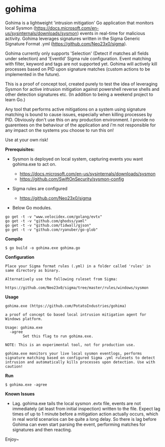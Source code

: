 # gohima 

Gohima is a lightweight 'intrusion mitigation' Go application that monitors local Sysmon (https://docs.microsoft.com/en-us/sysinternals/downloads/sysmon) events in real-time for malicious activity. Gohima leverages signatures written in the Sigma Generic Signature Format .yml (https://github.com/Neo23x0/sigma). 

Gohima currently only supports 'Selection' (Detect if matches all fields under selection) and 'EventId' Sigma rule configuration. Event matching with filter, keyword and tags are not supported yet. Gohima will actively kill processes based on PID upon signature matches (custom actions to be implemented in the future). 
 
This is a proof of concept tool, created purely to test the idea of leveraging Sysmon for active intrusion mitigation against powershell reverse shells and other detection signatures etc. (In addition to being a weekend project to learn Go.) 

Any tool that performs active mitigations on a system using signature matching is bound to cause issues, especially when killing processes by PID. Obviously don't use this on any production environment. I provide no guarentees on the behaviour of the application and i'm not responsible for any impact on the systems you choose to run this on! 

Use at your own risk!


**Prerequisites:**

- Sysmon is deployed on local system, capturing events you want gohima.exe to act on.
  - https://docs.microsoft.com/en-us/sysinternals/downloads/sysmon
  - https://github.com/SwiftOnSecurity/sysmon-config 

- Sigma rules are configured
  - https://github.com/Neo23x0/sigma

- Below Go modules.

```
go get -t -v "www.velocidex.com/golang/evtx"
go get -t -v "github.com/ghodss/yaml"
go get -t -v "github.com/tidwall/gjson"
go get -t -v "github.com/ryanuber/go-glob"
```

**Compile**
```
$ go build -o gohima.exe gohima.go
```

**Configuration**
```
Place your Sigma format rules (.yml) in a folder called 'rules' in same directory as binary.

Alternatively use the following ruleset from Sigma: 

https://github.com/Neo23x0/sigma/tree/master/rules/windows/sysmon 
```
**Usage**

```
gohima.exe (https://github.com/PotatoIndustries/gohima)

a proof of concept Go based local intrusion mitigation agent for Windows platform.

Usage: gohima.exe
  -agree
        Set this flag to run gohima.exe.

NOTE: This is an experimental tool, not for production use.

gohima.exe monitors your live local sysmon eventlogs, performs signature matching based on configured Sigma .yml rulesets to detect intrusion and automatically kills processes upon detection. Use with caution!
```

**Run** 
```
$ gohima.exe -agree
```

**Known Issues**

- Lag. gohima.exe tails the local sysmon .evtx file, events are not immediately (at least from initial inspection) written to the file. Expect lag times of up to 1 minute before a mitigation action actually occurs, which in real world scenarios can be quite a long delay. So there is lag before Gohima can even start parsing the event, performing matches for signatures and then reacting.


Enjoy~

